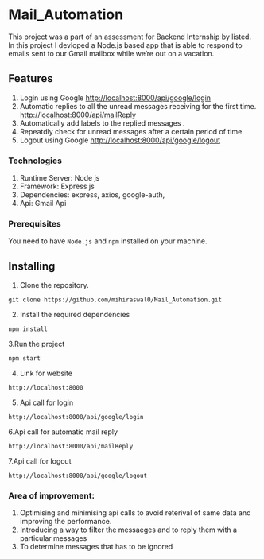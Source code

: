 # Mail_Automation
This project was a part of an assessment for Backend Internship by listed. In this project I devloped a Node.js based app that is able to respond to emails sent to our Gmail mailbox while we’re out on a vacation. 

## Features
1. Login using Google [http://localhost:8000/api/google/login](http://localhost:8000/api/google/login)
2. Automatic replies to all the unread messages receiving for the first time. [http://localhost:8000/api/mailReply](http://localhost:8000/api/mailReply)
3. Automatically add labels to the replied messages .
4. Repeatdly check for unread messages after a certain period of time.
5. Logout using Google [http://localhost:8000/api/google/logout](http://localhost:8000/api/google/logout)

### Technologies

1. Runtime Server: Node js
2. Framework: Express js
3. Dependencies: express, axios, google-auth,
4. Api:  Gmail Api

### Prerequisites

You need to have `Node.js` and `npm` installed on your machine.

## Installing

1. Clone the repository.
```
git clone https://github.com/mihiraswal0/Mail_Automation.git
```
2. Install the required dependencies
```
npm install
```
3.Run the project
```
npm start
```
4. Link for website
```
http://localhost:8000
```
5. Api call for login
```
http://localhost:8000/api/google/login
```
6.Api call for automatic mail reply
```
http://localhost:8000/api/mailReply
```
7.Api call for logout
```
http://localhost:8000/api/google/logout
```

### Area of improvement:
1. Optimising and minimising api calls to avoid reterival of same data and improving the performance.
2. Introducing  a way to filter the messaeges and to reply them with a particular messages
3. To determine messages that has to be ignored
